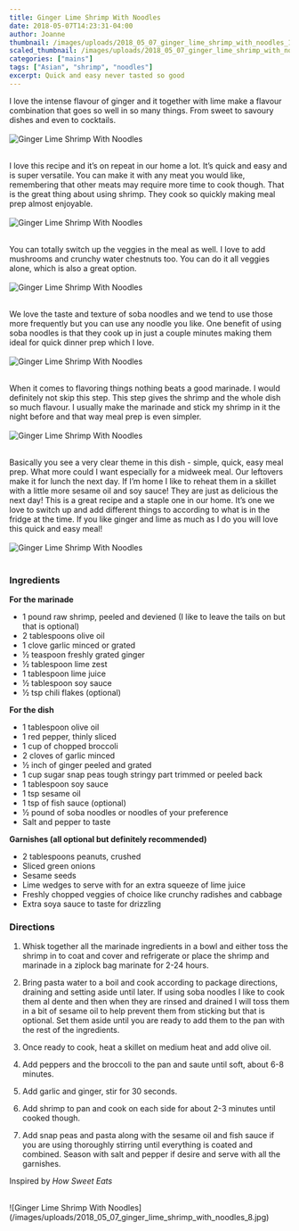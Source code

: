 ```yaml
---
title: Ginger Lime Shrimp With Noodles
date: 2018-05-07T14:23:31-04:00
author: Joanne
thumbnail: /images/uploads/2018_05_07_ginger_lime_shrimp_with_noodles_1.jpg
scaled_thumbnail: /images/uploads/2018_05_07_ginger_lime_shrimp_with_noodles_0.jpg
categories: ["mains"]
tags: ["Asian", "shrimp", "noodles"]
excerpt: Quick and easy never tasted so good
---
```


I love the intense flavour of ginger and it together with lime make a flavour combination that goes so well in so many things. From sweet to savoury dishes and even to cocktails.
</br>
</br>
![Ginger Lime Shrimp With Noodles](/images/uploads/2018_05_07_ginger_lime_shrimp_with_noodles_2.jpg)
</br>
</br>

I love this recipe and it’s on repeat in our home a lot. It’s quick and easy and is super versatile. You can make it with any meat you would like, remembering that other meats may require more time to cook though. That is the great thing about using shrimp. They cook so quickly making meal prep almost enjoyable.
</br>
</br>
![Ginger Lime Shrimp With Noodles](/images/uploads/2018_05_07_ginger_lime_shrimp_with_noodles_3.jpg)
</br>
</br>

You can totally switch up the veggies in the meal as well. I love to add mushrooms and crunchy water chestnuts too. You can do it all veggies alone, which is also a great option.
</br>
</br>
![Ginger Lime Shrimp With Noodles](/images/uploads/2018_05_07_ginger_lime_shrimp_with_noodles_4.jpg)
</br>
</br>

We love the taste and texture of soba noodles and we tend to use those more frequently but you can use any noodle you like. One benefit of using soba noodles is that they cook up in just a couple minutes making them ideal for quick dinner prep which I love.
</br>
</br>
![Ginger Lime Shrimp With Noodles](/images/uploads/2018_05_07_ginger_lime_shrimp_with_noodles_5.jpg)
</br>
</br>

When it comes to flavoring things nothing beats a good marinade. I would definitely not skip this step. This step gives the shrimp and the whole dish so much flavour. I usually make the marinade and stick my shrimp in it the night before and that way meal prep is even simpler.
</br>
</br>
![Ginger Lime Shrimp With Noodles](/images/uploads/2018_05_07_ginger_lime_shrimp_with_noodles_6.jpg)
</br>
</br>

Basically you see a very clear theme in this dish - simple, quick, easy meal prep. What more could I want especially for a midweek meal. Our leftovers make it for lunch the next day. If I’m home I like to reheat them in a skillet with a little more sesame oil and soy sauce! They are just as delicious the next day! This is a great recipe and a staple one in our home. It’s one we love to switch up and add different things to according to what is in the fridge at the time. If you like ginger and lime as much as I do you will love this quick and easy meal!
</br>
</br>
![Ginger Lime Shrimp With Noodles](/images/uploads/2018_05_07_ginger_lime_shrimp_with_noodles_7.jpg)
</br>
</br>

### Ingredients 

__For the marinade__

* 1 pound raw shrimp, peeled and deviened (I like to leave the tails on but that is optional)
* 2 tablespoons olive oil
* 1 clove garlic minced or grated
* &frac12; teaspoon freshly grated ginger
* &frac12; tablespoon lime zest
* 1 tablespoon lime juice
* &frac12; tablespoon soy sauce
* &frac12; tsp chili flakes (optional)

__For the dish__

* 1 tablespoon olive oil
* 1 red pepper, thinly sliced
* 1 cup of chopped broccoli
* 2 cloves of garlic minced
* &frac12; inch of ginger peeled and grated
* 1 cup sugar snap peas tough stringy part trimmed or peeled back 
* 1 tablespoon soy sauce
* 1 tsp sesame oil
* 1 tsp of fish sauce (optional)
* &frac12; pound of soba noodles or noodles of your preference
* Salt and pepper to taste

__Garnishes (all optional but definitely recommended)__

* 2 tablespoons peanuts, crushed
* Sliced green onions
* Sesame seeds
* Lime wedges to serve with for an extra squeeze of lime juice
* Freshly chopped veggies of choice like crunchy radishes and cabbage
* Extra soya sauce to taste for drizzling

### Directions

1. Whisk together all the marinade ingredients in a bowl and either toss the shrimp in to coat and cover and refrigerate or place the shrimp and marinade in a ziplock bag marinate for 2-24 hours.

1. Bring pasta water to a boil and cook according to package directions, draining and setting aside until later. If using soba noodles I like to cook them al dente and then when they are rinsed and drained I will toss them in a bit of sesame oil to help prevent them from sticking but that is optional. Set them aside until you are ready to add them to the pan with the rest of the ingredients.

1. Once ready to cook, heat a skillet on medium heat and add olive oil. 

1. Add peppers and the broccoli to the pan and saute until soft, about 6-8 minutes. 

1. Add garlic and ginger, stir for 30 seconds. 

1. Add shrimp to pan and cook on each side for about 2-3 minutes until cooked though. 

1. Add snap peas and pasta along with the sesame oil and fish sauce if you are using thoroughly stirring until everything is coated and combined. Season with salt and pepper if desire and serve with all the garnishes. 

Inspired by _How Sweet Eats_

</br>
![Ginger Lime Shrimp With Noodles](/images/uploads/2018_05_07_ginger_lime_shrimp_with_noodles_8.jpg)
